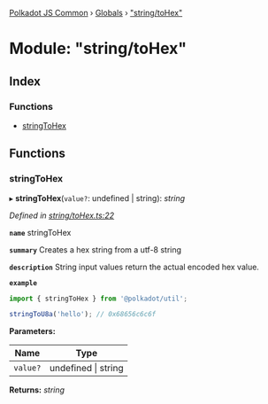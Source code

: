 [Polkadot JS Common](../README.md) › [Globals](../globals.md) › ["string/toHex"](_string_tohex_.md)

# Module: "string/toHex"

## Index

### Functions

* [stringToHex](_string_tohex_.md#stringtohex)

## Functions

###  stringToHex

▸ **stringToHex**(`value?`: undefined | string): *string*

*Defined in [string/toHex.ts:22](https://github.com/polkadot-js/common/blob/0f45b7fb/packages/util/src/string/toHex.ts#L22)*

**`name`** stringToHex

**`summary`** Creates a hex string from a utf-8 string

**`description`** 
String input values return the actual encoded hex value.

**`example`** 
<BR>

```javascript
import { stringToHex } from '@polkadot/util';

stringToU8a('hello'); // 0x68656c6c6f
```

**Parameters:**

Name | Type |
------ | ------ |
`value?` | undefined &#124; string |

**Returns:** *string*

